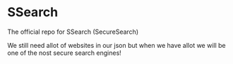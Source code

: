 # SSearch
The official repo for SSearch (SecureSearch)

We still need allot of websites in our json but when we have allot we will be one of the nost secure search engines!
